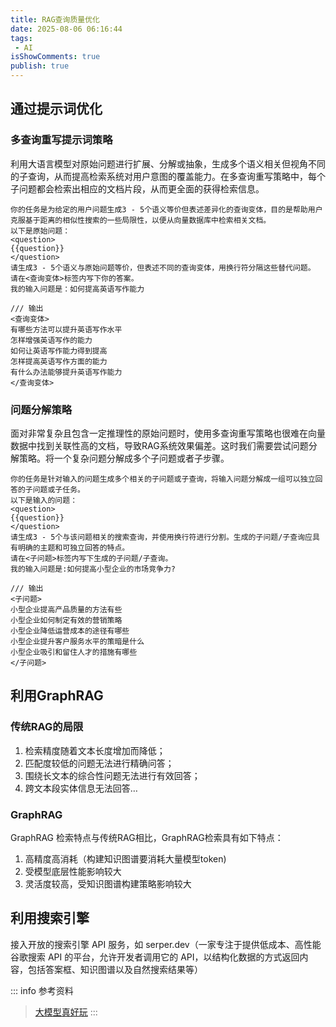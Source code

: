 ```yaml
---
title: RAG查询质量优化
date: 2025-08-06 06:16:44
tags:
 - AI
isShowComments: true
publish: true
---
```



## 通过提示词优化

### 多查询重写提示词策略

利用大语言模型对原始问题进行扩展、分解或抽象，生成多个语义相关但视角不同的子查询，从而提高检索系统对用户意图的覆盖能力。在多查询重写策略中，每个子问题都会检索出相应的文档片段，从而更全面的获得检索信息。

```text
你的任务是为给定的用户问题生成3 - 5个语义等价但表述差异化的查询变体，目的是帮助用户克服基于距离的相似性搜索的一些局限性，以便从向量数据库中检索相关文档。  
以下是原始问题：  
<question>  
{{question}}  
</question>  
请生成3 - 5个语义与原始问题等价，但表述不同的查询变体，用换行符分隔这些替代问题。  
请在<查询变体>标签内写下你的答案。
我的输入问题是：如何提高英语写作能力

/// 输出
<查询变体>
有哪些方法可以提升英语写作水平
怎样增强英语写作的能力
如何让英语写作能力得到提高
怎样提高英语写作方面的能力
有什么办法能够提升英语写作能力
</查询变体>
```

### 问题分解策略

面对非常复杂且包含一定推理性的原始问题时，使用多查询重写策略也很难在向量数据中找到关联性高的文档，导致RAG系统效果偏差。这时我们需要尝试问题分解策略。将一个复杂问题分解成多个子问题或者子步骤。

```text
你的任务是针对输入的问题生成多个相关的子问题或子查询，将输入问题分解成一组可以独立回答的子问题或子任务。  
以下是输入的问题：  
<question>  
{{question}}  
</question>  
请生成3 - 5个与该问题相关的搜索查询，并使用换行符进行分割。生成的子问题/子查询应具有明确的主题和可独立回答的特点。  
请在<子问题>标签内写下生成的子问题/子查询。
我的输入问题是:如何提高小型企业的市场竞争力?

/// 输出
<子问题>
小型企业提高产品质量的方法有些
小型企业如何制定有效的营销策略
小型企业降低运营成本的途径有哪些
小型企业提升客户服务水平的策暗是什么
小型企业吸引和留住人才的措施有哪些
</子问题>

```

## 利用GraphRAG

### 传统RAG的局限

1. 检索精度随着文本长度增加而降低；
2. 匹配度较低的问题无法进行精确问答；
3. 围绕长文本的综合性问题无法进行有效回答；
4. 跨文本段实体信息无法回答…

### GraphRAG

GraphRAG 检索特点与传统RAG相比，GraphRAG检索具有如下特点：

1. 高精度高消耗（构建知识图谱要消耗大量模型token)
2. 受模型底层性能影响较大
3. 灵活度较高，受知识图谱构建策略影响较大

## 利用搜索引擎

接入开放的搜索引擎 API 服务，如 serper.dev（一家专注于提供低成本、高性能谷歌搜索 API 的平台，允许开发者调用它的 API，以结构化数据的方式返回内容，包括答案框、知识图谱以及自然搜索结果等）

::: info 参考资料
> [大模型真好玩](https://zhuanlan.zhihu.com/p/1912092786120953980)
:::
